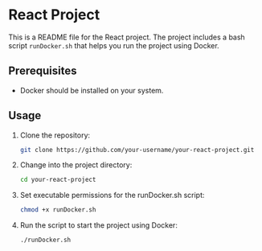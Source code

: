 # React Project

This is a README file for the React project. The project includes a bash script `runDocker.sh` that helps you run the project using Docker.

## Prerequisites

- Docker should be installed on your system.

## Usage

1. Clone the repository:

   ```bash
   git clone https://github.com/your-username/your-react-project.git

2. Change into the project directory:

   ```bash
   cd your-react-project

3. Set executable permissions for the runDocker.sh script:

   ```bash
   chmod +x runDocker.sh

4. Run the script to start the project using Docker:

   ```bash
   ./runDocker.sh
